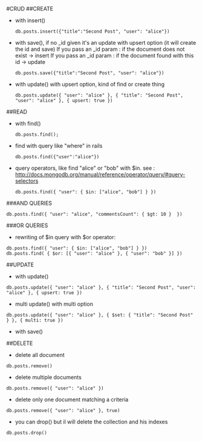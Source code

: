 #CRUD
##CREATE
- with insert()
  ```
  db.posts.insert({"title":"Second Post", "user": "alice"})
  ```
- with save(), if no _id given it's an update with upsert option (it will create the id and save)
  If you pass an _id param : if the document does not exist     -> insert
  If you pass an _id param : if the document found with this id -> update
  ```
  db.posts.save({"title":"Second Post", "user": "alice"})
  ```
- with update() with upsert option, kind of find or create thing
  ```
  db.posts.update({ "user": "alice" }, { "title": "Second Post", "user": "alice" }, { upsert: true })
  ```

##READ
- with find()
  ```
  db.posts.find();
  ```

- find with query like "where" in rails
  ```
  db.posts.find({"user":"alice"})
  ```
- query operators, like find "alice" or "bob" with $in.
  see : http://docs.mongodb.org/manual/reference/operator/query/#query-selectors
  ```
  db.posts.find({ "user": { $in: ["alice", "bob"] } })
  ```
###AND QUERIES
```
db.posts.find({ "user": "alice", "commentsCount": { $gt: 10 }  })
```
###OR QUERIES
- rewriting of $in query with $or operator: 
```
db.posts.find({ "user": { $in: ["alice", "bob"] } })
db.posts.find( { $or: [{ "user": "alice" }, { "user": "bob" }] })
```

##UPDATE
- with update()
```
db.posts.update({ "user": "alice" }, { "title": "Second Post", "user": "alice" }, { upsert: true })
```
- multi update() with multi option
```
db.posts.update({ "user": "alice" }, { $set: { "title": "Second Post" } }, { multi: true })
```
- with save()

##DELETE
- delete all document
```
db.posts.remove()
```
- delete multiple documents
```
db.posts.remove({ "user": "alice" })
```
- delete only one document matching a criteria
```
db.posts.remove({ "user": "alice" }, true)
```

- you can drop() but il will delete the collection and his indexes
```
db.posts.drop()
```

